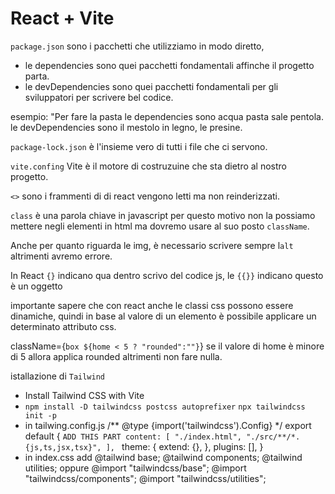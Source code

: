 # React + Vite
`package.json`
sono i pacchetti che utilizziamo in modo diretto,

- le dependencies sono quei pacchetti fondamentali affinche il progetto parta.
- le devDependencies sono quei pacchetti fondamentali per gli sviluppatori per scrivere bel codice.

esempio: 
"Per fare la pasta 
le dependencies sono acqua pasta sale pentola.
le devDependencies sono il mestolo in legno, le presine.

`package-lock.json`
è l'insieme vero di tutti i file che ci servono.

`vite.confing`
Vite è il motore di costruzuine che sta dietro al nostro progetto.

`<>` sono i frammenti di di react vengono letti ma non reinderizzati.

`class` è una parola chiave in javascript per questo motivo non la possiamo mettere negli elementi in html ma dovremo usare al suo posto `className`.

Anche per quanto riguarda le img, è necessario scrivere sempre l`alt` altrimenti avremo errore.

In React `{}` indicano qua dentro scrivo del codice js, le `{{}}` indicano questo è un oggetto

importante sapere che con react anche le classi css possono essere dinamiche, quindi in base al valore di un elemento è possibile applicare un determinato attributo css.

className={`box ${home < 5 ? "rounded":""}`}
se il valore di home è minore di 5 allora applica rounded altrimenti non fare nulla.

istallazione di `Tailwind`
- Install Tailwind CSS with Vite
- `npm install -D tailwindcss postcss autoprefixer`
  `npx tailwindcss init -p`
- in tailwing.config.js
                    /** @type {import('tailwindcss').Config} */
                    export default {
                    `ADD THIS PART
                      content: [
                        "./index.html",
                        "./src/**/*.{js,ts,jsx,tsx}",
                      ],
                      `
                      theme: {
                        extend: {},
                      },
                      plugins: [],
                    }
- in index.css add 
                    @tailwind base;
                    @tailwind components;
                    @tailwind utilities; 
                            oppure
                    @import "tailwindcss/base";
                    @import "tailwindcss/components";
                    @import "tailwindcss/utilities";